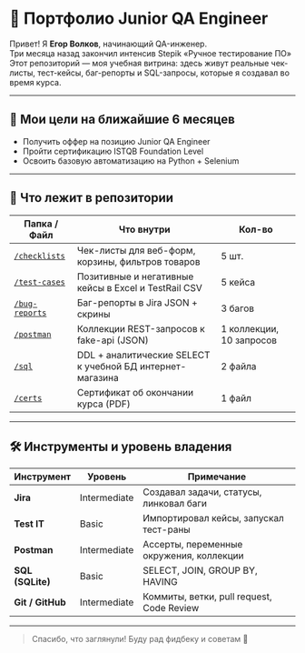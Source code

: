 # 👋 Портфолио Junior QA Engineer

Привет! Я **Егор Волков**, начинающий QA-инженер.  
Три месяца назад закончил интенсив Stepik «Ручное тестирование ПО» 
Этот репозиторий — моя учебная витрина: здесь живут реальные чек-листы, тест-кейсы, баг-репорты и SQL-запросы, которые я создавал во время курса.

---

## 🎯 Мои цели на ближайшие 6 месяцев
- Получить оффер на позицию Junior QA Engineer   
- Пройти сертификацию ISTQB Foundation Level  
- Освоить базовую автоматизацию на Python + Selenium  

---

## 📂 Что лежит в репозитории

| Папка / Файл | Что внутри | Кол-во |
|--------------|------------|--------|
| [`/checklists`](checklists/checklist.md) | Чек-листы для веб-форм, корзины, фильтров товаров | 5 шт. |
| [`/test-cases`](test-cases/testcase.md) | Позитивные и негативные кейсы в Excel и TestRail CSV | 5 кейса |
| [`/bug-reports`](bug-reports/) | Баг-репорты в Jira JSON + скрины | 3 багов |
| [`/postman`](postman/postman-checklist.md) | Коллекции REST-запросов к fake-api (JSON) | 1 коллекции, 10 запросов |
| [`/sql`](sql/sql_tasks_portfolio.md) | DDL + аналитические SELECT к учебной БД интернет-магазина | 2 файла |
| [`/certs`](certs/stepik-certificate-171826-2c024a9.pdf) | Сертификат об окончании курса (PDF) | 1 файл |

---

## 🛠️ Инструменты и уровень владения

| Инструмент | Уровень | Примечание |
|-----------|---------|------------|
| **Jira** | Intermediate | Создавал задачи, статусы, линковал баги |
| **Test IT** | Basic | Импортировал кейсы, запускал тест-раны |
| **Postman** | Intermediate | Ассерты, переменные окружения, коллекции |
| **SQL (SQLite)** | Basic | SELECT, JOIN, GROUP BY, HAVING |
| **Git / GitHub** | Intermediate | Коммиты, ветки, pull request, Code Review |

 
---


> Спасибо, что заглянули! Буду рад фидбеку и советам 💬
